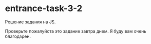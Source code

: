 # entrance-task-3-2
Решение задания на JS.

Проверьте пожалуйста это задание завтра днем. Я буду вам очень благодарен.

